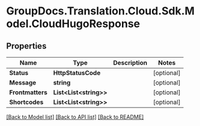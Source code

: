 # GroupDocs.Translation.Cloud.Sdk.Model.CloudHugoResponse

## Properties

Name | Type | Description | Notes
------------ | ------------- | ------------- | -------------
**Status** | **HttpStatusCode** |  | [optional] 
**Message** | **string** |  | [optional] 
**Frontmatters** | **List&lt;List&lt;string&gt;&gt;** |  | [optional] 
**Shortcodes** | **List&lt;List&lt;string&gt;&gt;** |  | [optional] 

[[Back to Model list]](../README.md#documentation-for-models) [[Back to API list]](../README.md#documentation-for-api-endpoints) [[Back to README]](../README.md)

